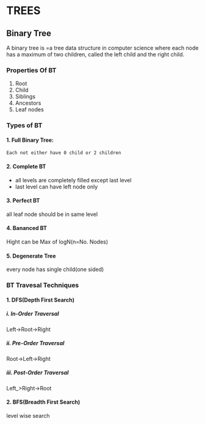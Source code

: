 # TREES

## Binary Tree

A binary tree is =a tree data structure in computer science where each node has a maximum of two children, called the left child and the right child.

### Properties Of BT

1. Root
2. Child
3. Siblings
4. Ancestors
5. Leaf nodes

### Types of BT

#### 1. Full Binary Tree:

    Each not either have 0 child or 2 children

#### 2. Complete BT

- all levels are completely filled except last level
- last level can have left node only

#### 3. Perfect BT

all leaf node should be in same level

#### 4. Bananced BT

Hight can be Max of logN(n=No. Nodes)

#### 5. Degenerate Tree

every node has single child(one sided)

### BT Travesal Techniques

#### 1. DFS(Depth First Search)

##### i. In-Order Traversal

Left->Root->Right

##### ii. Pre-Order Traversal

Root->Left->Right

##### iii. Post-Order Traversal

Left_>Right->Root


#### 2. BFS(Breadth First Search)

level wise search
